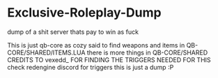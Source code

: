 # Exclusive-Roleplay-Dump
dump of a shit server thats pay to win as fuck

This is just qb-core as cozy said to find weapons and items in QB-CORE/SHARED/ITEMS.LUA there is more things in QB-CORE/SHARED
CREDITS TO vexedd_ FOR FINDING THE TRIGGERS NEEDED FOR THIS
check redengine discord for triggers this is just a dump :P
